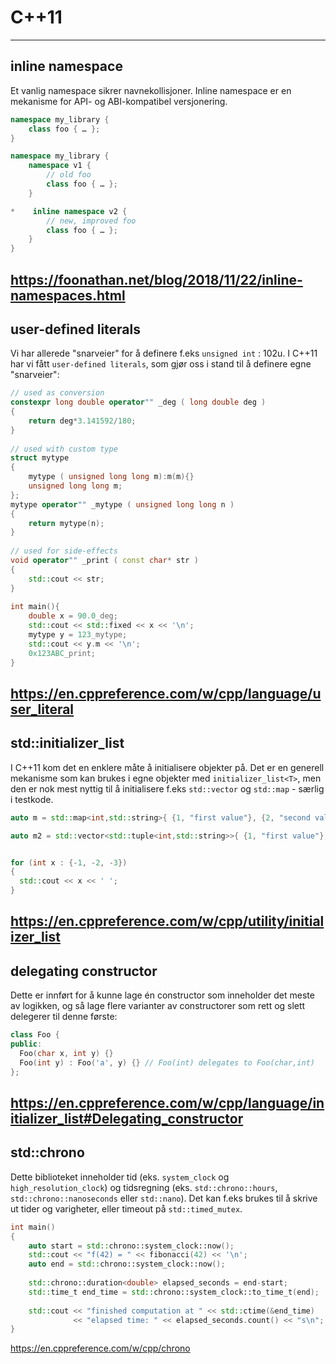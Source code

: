 # C++11
---

## inline namespace

Et vanlig namespace sikrer navnekollisjoner. Inline namespace er en mekanisme for API- og ABI-kompatibel versjonering.

```cpp
namespace my_library {
    class foo { … };
}
```

```cpp
namespace my_library {
    namespace v1 {
        // old foo
        class foo { … };
    }

*    inline namespace v2 {
        // new, improved foo
        class foo { … };
    }
}
```

https://foonathan.net/blog/2018/11/22/inline-namespaces.html
---

## user-defined literals

Vi har allerede "snarveier" for å definere f.eks `unsigned int` : 102u. I C++11 har vi fått `user-defined literals`, 
som gjør oss i stand til å definere egne "snarveier":

```cpp
// used as conversion
constexpr long double operator"" _deg ( long double deg )
{
    return deg*3.141592/180;
}
 
// used with custom type
struct mytype
{
    mytype ( unsigned long long m):m(m){}
    unsigned long long m;
};
mytype operator"" _mytype ( unsigned long long n )
{
    return mytype(n);
}
 
// used for side-effects
void operator"" _print ( const char* str )
{
    std::cout << str;
}
 
int main(){
    double x = 90.0_deg;
    std::cout << std::fixed << x << '\n';
    mytype y = 123_mytype;
    std::cout << y.m << '\n';
    0x123ABC_print;
}
```

https://en.cppreference.com/w/cpp/language/user_literal
---

## std::initializer_list

I C++11 kom det en enklere måte å initialisere objekter på. 
Det er en generell mekanisme som kan brukes i egne objekter med `initializer_list<T>`, 
men den er nok mest nyttig til å initialisere f.eks `std::vector` og `std::map` - særlig i testkode. 

```cpp
auto m = std::map<int,std::string>{ {1, "first value"}, {2, "second value"} };

auto m2 = std::vector<std::tuple<int,std::string>>{ {1, "first value"}, {2, "second value"} };


for (int x : {-1, -2, -3})
{
  std::cout << x << ' ';
}

```

https://en.cppreference.com/w/cpp/utility/initializer_list
---

## delegating constructor

Dette er innført for å kunne lage én constructor som inneholder det meste av logikken, og så lage flere varianter av constructorer
som rett og slett delegerer til denne første:

```cpp
class Foo {
public: 
  Foo(char x, int y) {}
  Foo(int y) : Foo('a', y) {} // Foo(int) delegates to Foo(char,int)
};
```

https://en.cppreference.com/w/cpp/language/initializer_list#Delegating_constructor
---

## std::chrono

Dette biblioteket inneholder tid (eks. `system_clock` og `high_resolution_clock`) og 
tidsregning (eks. `std::chrono::hours`, `std::chrono::nanoseconds` eller `std::nano`).
Det kan f.eks brukes til å skrive ut tider og varigheter, eller timeout på `std::timed_mutex`.

```cpp
int main()
{
    auto start = std::chrono::system_clock::now();
    std::cout << "f(42) = " << fibonacci(42) << '\n';
    auto end = std::chrono::system_clock::now();
 
    std::chrono::duration<double> elapsed_seconds = end-start;
    std::time_t end_time = std::chrono::system_clock::to_time_t(end);
 
    std::cout << "finished computation at " << std::ctime(&end_time)
              << "elapsed time: " << elapsed_seconds.count() << "s\n";
}
```

https://en.cppreference.com/w/cpp/chrono

